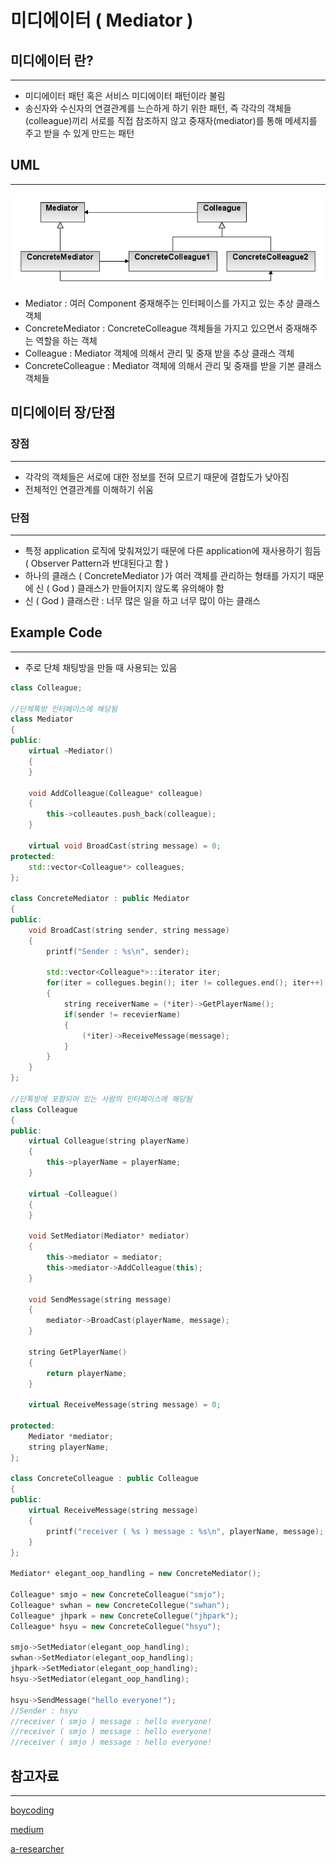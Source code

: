 # 미디에이터 ( Mediator )
## 미디에이터 란?
---
- 미디에이터 패턴 혹은 서비스 미디에이터 패턴이라 불림
- 송신자와 수신자의 연결관계를 느슨하게 하기 위한 패턴, 즉 각각의 객체들(colleague)끼리 서로를 직접 참조하지 않고 중재자(mediator)를 통해 메세지를 주고 받을 수 있게 만드는 패턴

## UML
---
![img.png](../../../assets/mediator_uml.PNG)

- Mediator : 여러 Component 중재해주는 인터페이스를 가지고 있는 추상 클래스 객체
- ConcreteMediator : ConcreteColleague 객체들을 가지고 있으면서 중재해주는 역할을 하는 객체
- Colleague : Mediator 객체에 의해서 관리 및 중재 받을 추상 클래스 객체
- ConcreteColleague : Mediator 객체에 의해서 관리 및 중재를 받을 기본 클래스 객체들

## 미디에이터 장/단점
### 장점
---
- 각각의 객체들은 서로에 대한 정보를 전혀 모르기 때문에 결합도가 낮아짐
- 전체적인 연결관계를 이해하기 쉬움

### 단점
---
- 특정 application 로직에 맞춰져있기 때문에 다른 application에 재사용하기 힘듬 ( Observer Pattern과 반대된다고 함 )
- 하나의 클래스 ( ConcreteMediator )가 여러 객체를 관리하는 형태를 가지기 때문에 신 ( God ) 클래스가 만들어지지 않도록 유의해야 함
- 신 ( God ) 클래스란 : 너무 많은 일을 하고 너무 많이 아는 클래스

## Example Code
---
- 주로 단체 채팅방을 만들 때 사용되는 있음

```cpp
class Colleague;

//단체톡방 인터페이스에 해당됨
class Mediator
{
public:
    virtual ~Mediator()
    {
    }

    void AddColleague(Colleague* colleague)
    {
        this->colleautes.push_back(colleague);
    }

    virtual void BroadCast(string message) = 0;
protected:
    std::vector<Colleague*> colleagues;
};

class ConcreteMediator : public Mediator
{
public:
    void BroadCast(string sender, string message)
    {
        printf("Sender : %s\n", sender);

        std::vector<Colleague*>::iterator iter;
        for(iter = collegues.begin(); iter != collegues.end(); iter++)
        {
            string receiverName = (*iter)->GetPlayerName();
            if(sender != recevierName)
            {
                (*iter)->ReceiveMessage(message);
            }
        }
    }
};

//단톡방에 포함되어 있는 사람의 인터페이스에 해당됨
class Colleague
{
public:
    virtual Colleague(string playerName)
    {
        this->playerName = playerName;
    }

    virtual ~Colleague()
    {
    }

    void SetMediator(Mediator* mediator)
    {
        this->mediator = mediator;
        this->mediator->AddColleague(this);
    }

    void SendMessage(string message)
    {
        mediator->BroadCast(playerName, message);
    }

    string GetPlayerName()
    {
        return playerName;
    }

    virtual ReceiveMessage(string message) = 0;

protected:
    Mediator *mediator;
    string playerName;
};

class ConcreteColleague : public Colleague
{
public:
    virtual ReceiveMessage(string message)
    {
        printf("receiver ( %s ) message : %s\n", playerName, message);
    }
};

Mediator* elegant_oop_handling = new ConcreteMediator();

Colleague* smjo = new ConcreteColleague("smjo");
Colleague* swhan = new ConcreteCollegue("swhan");
Colleague* jhpark = new ConcreteCollegue("jhpark");
Colleague* hsyu = new ConcreteCollegue("hsyu");

smjo->SetMediator(elegant_oop_handling);
swhan->SetMediator(elegant_oop_handling);
jhpark->SetMediator(elegant_oop_handling);
hsyu->SetMediator(elegant_oop_handling);

hsyu->SendMessage("hello everyone!");
//Sender : hsyu
//receiver ( smjo ) message : hello everyone!
//receiver ( smjo ) message : hello everyone!
//receiver ( smjo ) message : hello everyone!
```

## 참고자료
---
[boycoding](https://boycoding.tistory.com/120)

[medium](https://medium.com/@carlos.ariel.mamani/the-god-object-or-god-class-anti-pattern-bfb8c15eb513)

[a-researcher](https://a-researcher.tistory.com/29)
